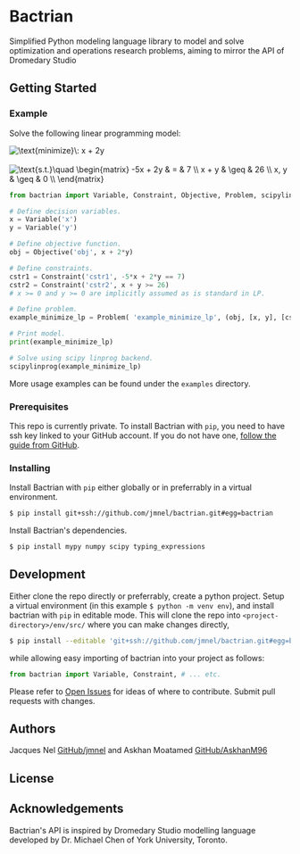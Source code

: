 # Bactrian

Simplified Python modeling language library to model and solve optimization and operations
research problems, aiming to mirror the API of Dromedary Studio

## Getting Started

### Example

Solve the following linear programming model:

<img src="https://latex.codecogs.com/gif.latex?\text{minimize}\:&space;x&space;&plus;&space;2y" title="\text{minimize}\: x + 2y" />

<br>
<br>

<img src="https://latex.codecogs.com/gif.latex?\text{s.t.}\quad&space;\begin{matrix}&space;-5x&space;&plus;&space;2y&space;&&space;=&space;&&space;7&space;\\&space;x&space;&plus;&space;y&space;&&space;\geq&space;&&space;26&space;\\&space;x,&space;y&space;&&space;\geq&space;&&space;0&space;\\&space;\end{matrix}" title="\text{s.t.}\quad \begin{matrix} -5x + 2y & = & 7 \\ x + y & \geq & 26 \\ x, y & \geq & 0 \\ \end{matrix}" />

<br>

```python
from bactrian import Variable, Constraint, Objective, Problem, scipylinprog

# Define decision variables.
x = Variable('x')
y = Variable('y')

# Define objective function.
obj = Objective('obj', x + 2*y)

# Define constraints.
cstr1 = Constraint('cstr1', -5*x + 2*y == 7)
cstr2 = Constraint('cstr2', x + y >= 26)
# x >= 0 and y >= 0 are implicitly assumed as is standard in LP.

# Define problem.
example_minimize_lp = Problem( 'example_minimize_lp', (obj, [x, y], [cstr1, cstr2]))

# Print model.
print(example_minimize_lp)

# Solve using scipy linprog backend.
scipylinprog(example_minimize_lp)
```

More usage examples can be found under the `examples` directory.

### Prerequisites

This repo is currently private. To install Bactrian with `pip`, you need to have ssh key linked 
to your GitHub account. If you do not have one, 
[follow the guide from GitHub](https://help.github.com/en/enterprise/2.16/user/authenticating-to-github/generating-a-new-ssh-key-and-adding-it-to-the-ssh-agent).

### Installing

Install Bactrian with `pip` either globally or in preferrably in a virtual environment.

```bash
$ pip install git+ssh://github.com/jmnel/bactrian.git#egg=bactrian
```

Install Bactrian's dependencies.

```bash
$ pip install mypy numpy scipy typing_expressions 
```

## Development

Either clone the repo directly or preferrably, create a python project. Setup a virtual 
environment (in this example `$ python -m venv env`), and install bactrian with `pip` in editable mode. This will clone the repo into 
`<project-directory>/env/src/` where you can make changes directly,

```bash
$ pip install --editable 'git+ssh://github.com/jmnel/bactrian.git#egg=bactrian'
```

while allowing easy importing of bactrian into your project as follows:

```python
from bactrian import Variable, Constraint, # ... etc.
```

Please refer to [Open Issues](https://github.com/jmnel/bactrian/issues?q=is%3Aissue+is%3Aopen+) for
ideas of where to contribute. Submit pull requests with changes.

## Authors

Jacques Nel [GitHub/jmnel](https://github.com/jmnel) and Askhan Moatamed [GitHub/AskhanM96](https://github.com/AskhanM96)

## License

## Acknowledgements

Bactrian's API is inspired by Dromedary Studio modelling language developed by Dr. Michael Chen
of York University, Toronto.
